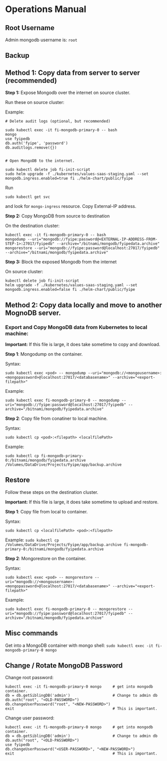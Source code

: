 # Operations Manual

## Root Username

Admin mongodb username is: `root`

## Backup

## Method 1: Copy data from server to server (recommended)

**Step 1:** Expose Mongodb over the internet on source cluster.

Run these on source cluster:

Example:

```
# Delete audit logs (optional, but recommended)

sudo kubectl exec -it fi-mongodb-primary-0 -- bash
mongo
use fyipedb
db.auth('fyipe', 'password')
db.auditlogs.remove({})


# Open MongoDB to the internet.

sudo kubectl delete job fi-init-script
sudo helm upgrade -f ./kubernetes/values-saas-staging.yaml --set mongodb.ingress.enabled=true fi ./helm-chart/public/fyipe
```

Run

`sudo kubectl get svc`

and look for `mongo-ingress` resource. Copy External-IP address.

**Step 2:** Copy MongoDB from source to destination

On the destination cluster:

```
kubectl exec -it fi-mongodb-primary-0 -- bash
mongodump --uri="mongodb://fyipe:password@<EXTERNAL-IP-ADDRESS-FROM-STEP-1>:27017/fyipedb" --archive="/bitnami/mongodb/fyipedata.archive"
mongorestore --uri="mongodb://fyipe:password@localhost:27017/fyipedb" --archive="/bitnami/mongodb/fyipedata.archive"
```

**Step 3:** Block the exposed Mongodb from the internet

On source cluster:

```
kubectl delete job fi-init-script
helm upgrade -f ./kubernetes/values-saas-staging.yaml --set mongodb.ingress.enabled=false fi ./helm-chart/public/fyipe
```

## Method 2: Copy data locally and move to another MognoDB server.

### Export and Copy MongoDB data from Kubernetes to local machine:

**Important:** If this file is large, it does take sometime to copy and download.

**Step 1**: Mongodump on the container.

Syntax:

`sudo kubectl exec <pod> -- mongodump --uri="mongodb://<mongousername>:<mongopassword>@localhost:27017/<databasename>" --archive="<export-filepath>"`

Example:

`sudo kubectl exec fi-mongodb-primary-0 -- mongodump --uri="mongodb://fyipe:password@localhost:27017/fyipedb" --archive="/bitnami/mongodb/fyipedata.archive"`

**Step 2**: Copy file from conatiner to local machine.

Syntax:

`sudo kubectl cp <pod>:<filepath> <localfilePath>`

Example:

`sudo kubectl cp fi-mongodb-primary-0:/bitnami/mongodb/fyipedata.archive /Volumes/DataDrive/Projects/Fyipe/app/backup.archive`

## Restore

Follow these steps on the destination cluster.

**Important:** If this file is large, it does take sometime to upload and restore.

**Step 1**: Copy file from local to container.

Syntax:

`sudo kubectl cp <localfilePath> <pod>:<filepath>`

Example:
`sudo kubectl cp /Volumes/DataDrive/Projects/Fyipe/app/backup.archive fi-mongodb-primary-0:/bitnami/mongodb/fyipedata.archive`

**Step 2**: Mongorestore on the container.

Syntax:

`sudo kubectl exec <pod> -- mongorestore --uri="mongodb://<mongousername>:<mongopassword>@localhost:27017/<databasename>" --archive="<export-filepath>"`

Example:

`sudo kubectl exec fi-mongodb-primary-0 -- mongorestore --uri="mongodb://fyipe:password@localhost:27017/fyipedb" --archive="/bitnami/mongodb/fyipedata.archive"`

## Misc commands

Get into a MongoDB container with mongo shell:
`sudo kubectl exec -it fi-mongodb-primary-0 mongo`

## Change / Rotate MongoDB Password

Change root password:

```
kubectl exec -it fi-mongodb-primary-0 mongo     # get into mongodb container.
db = db.getSiblingDB('admin')                   # Change to admin db
db.auth("root", "<OLD-PASSWORD>")
db.changeUserPassword("root", "<NEW-PASSWORD>")
exit                                            # This is important.
```

Change user password:

```
kubectl exec -it fi-mongodb-primary-0 mongo     # get into mongodb container.
db = db.getSiblingDB('admin')                   # Change to admin db
db.auth("root", "<OLD-PASSWORD>")
use fyipedb
db.changeUserPassword("<USER-PASSWORD>", "<NEW-PASSWORD>")
exit                                            # This is important.
```

